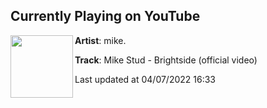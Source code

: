 ## Currently Playing on YouTube

[<img align="left" width="100" src="https://i.ytimg.com/vi/SUwiwOiPF4Q/maxresdefault.jpg">](https://www.youtube.com/watch?v=SUwiwOiPF4Q)

**Artist**: mike. 

**Track**: Mike Stud - Brightside (official video)

Last updated at 04/07/2022 16:33

